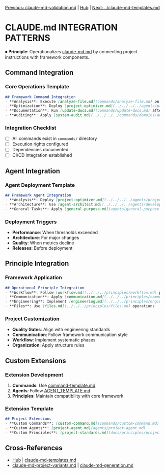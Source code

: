 
[Previous: claude-md-validation.md](claude-md-validation.md) | [Hub](../../philosophy/index.md) | [Next: ../claude-md-templates.md](../claude-md-templates.md)

# CLAUDE.md INTEGRATION PATTERNS

⏺ **Principle**: Operationalizes [claude-md.md](../../../principles/claude-md.md) by connecting project instructions with framework components.

## Command Integration

### Core Operations Template
```markdown
## Framework Command Integration
- **Analysis**: Execute [analyze-file.md](commands/analyze-file.md) on {{KEY_DIRECTORIES}}
- **Optimization**: Deploy [project-optimizer.md](../../../../agents/project-management/coordination/project-optimizer.md) when {{TRIGGERS}}
- **Documentation**: Run [update-docs.md](commands/update-docs.md) after {{EVENTS}}
- **Auditing**: Apply [system-audit.md](../../../../commands/domains/analysis/workflows/system-audit.md) for {{SCHEDULE}}
```

### Integration Checklist
- [ ] All commands exist in `commands/` directory
- [ ] Execution rights configured
- [ ] Dependencies documented
- [ ] CI/CD integration established

## Agent Integration

### Agent Deployment Template
```markdown
## Framework Agent Integration
- **Analysis**: Deploy [project-optimizer.md](../../../../agents/project-management/coordination/project-optimizer.md) for reviews
- **Architecture**: Use [agent-architect.md](../../../../agents/development/architecture/agent-architect.md) for design validation
- **General Tasks**: Apply [general-purpose.md](agents/general-purpose.md) for workflows
```

### Deployment Triggers
- **Performance**: When thresholds exceeded
- **Architecture**: For major changes
- **Quality**: When metrics decline
- **Releases**: Before deployment

## Principle Integration

### Framework Application
```markdown
## Operational Principle Integration
- **Workflow**: Follow [workflow.md](../../../principles/workflow.md) phases
- **Communication**: Apply [communication.md](../../../principles/communication.md) standards
- **Engineering**: Implement [engineering.md](../../../principles/engineering.md) quality
- **Files**: Use [files.md](../../../principles/files.md) operations
```

### Project Customization
- **Quality Gates**: Align with engineering standards
- **Communication**: Follow framework communication style
- **Workflow**: Implement systematic phases
- **Organization**: Apply structure rules

## Custom Extensions

### Extension Development
1. **Commands**: Use [command-template.md](../../command-template.md)
2. **Agents**: Follow [AGENT_TEMPLATE.md](docs/agents-documentation/AGENT_TEMPLATE.md)
3. **Principles**: Maintain compatibility with core framework

### Extension Template
```markdown
## Project Extensions
- **Custom Commands**: [custom-command.md](commands/custom-command.md)
- **Custom Agents**: [project-agent.md](agents/project-agent.md)
- **Custom Principles**: [project-standards.md](docs/principles/project-standards.md)
```

## Cross-References
- [Hub](../../philosophy/index.md) | [claude-md-templates.md](../claude-md-templates.md)
- [claude-md-project-variants.md](claude-md-project-variants.md) | [claude-md-generation.md](claude-md-generation.md)
